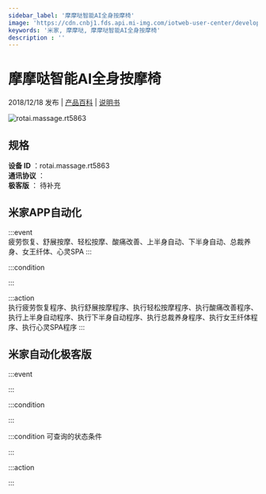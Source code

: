 ```yaml
---
sidebar_label: '摩摩哒智能AI全身按摩椅'
image: 'https://cdn.cnbj1.fds.api.mi-img.com/iotweb-user-center/developer_16790475764809unYU3CH.png?GalaxyAccessKeyId=AKVGLQWBOVIRQ3XLEW&Expires=9223372036854775807&Signature=Cl3KlwSfGlXvrgfgRjAEkNnzkQ0='
keywords: '米家, 摩摩哒, 摩摩哒智能AI全身按摩椅'
description : ''
---
```

# 摩摩哒智能AI全身按摩椅

2018/12/18 发布 | [产品百科](https://home.mi.com/webapp/content/baike/product/index.html?model=rotai.massage.rt5863/) | [说明书](https://home.mi.com/views/introduction.html?model=rotai.massage.rt5863&region=cn)

![rotai.massage.rt5863](https://cdn.cnbj1.fds.api.mi-img.com/iotweb-user-center/developer_16790475764809unYU3CH.png?GalaxyAccessKeyId=AKVGLQWBOVIRQ3XLEW&Expires=9223372036854775807&Signature=Cl3KlwSfGlXvrgfgRjAEkNnzkQ0=)

## 规格  
> 
**设备 ID** ：rotai.massage.rt5863  
**通讯协议** ：  
**极客版**  ： 待补充 


## 米家APP自动化  

:::event  
疲劳恢复、舒展按摩、轻松按摩、酸痛改善、上半身自动、下半身自动、总裁养身、女王纤体、心灵SPA
:::

:::condition  

:::

:::action   
执行疲劳恢复程序、执行舒展按摩程序、执行轻松按摩程序、执行酸痛改善程序、执行上半身自动程序、执行下半身自动程序、执行总裁养身程序、执行女王纤体程序、执行心灵SPA程序
:::

## 米家自动化极客版  

:::event  

:::

:::condition  

:::

:::condition 可查询的状态条件  

:::

:::action  

:::

        

